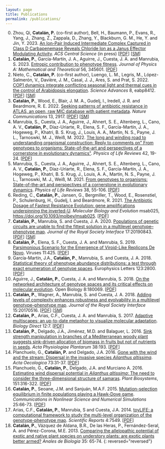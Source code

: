 ```yaml
---
layout: page
title: Publications
permalink: /publications/
---
```


0. Zhou, Qi, **Catalán, P.** (co-first author), Bell, H., Baumann, P., Evans, R., Yang, J., Zhang, Z., Zappala, D., Zhang, Y., Blackburn, G. M., He, Y. and Jin, Y. 2023. [An Ion-Pair Induced Intermediate Complex Captured in Class D Carbapenemase Reveals Chloride Ion as a Janus Effector Modulating Activity](https://pubs.acs.org/doi/10.1021/acscentsci.3c00609). *ACS Central Science* (in press) [[PDF](/papers/zhou2023_oxa48.pdf)] [[SM](/papers/zhou2023_SI.pdf)]
0. **Catalán, P.**, García-Martín, J. A., Aguirre, J., Cuesta, J. A. and Manrubia, S. 2023. [Entropic contribution to phenotype fitness](https://iopscience.iop.org/article/10.1088/1751-8121/ace8d6). *Journal of Physics A: Mathematical and Theoretical* 56, 345601. [[PDF](/papers/catalan2023_entropy_fitness.pdf)]
0. Nieto, C., **Catalán, P.** (co-first author), Luengo, L. M., Legris, M., López-Salmerón, V., Davière, J. M., Casal, J. J., Ares, S. and Prat, S. 2022. [COP1 dynamics integrate conflicting seasonal light and thermal cues in the control of Arabidopsis elongation](https://www.science.org/doi/full/10.1126/sciadv.abp8412). *Science Advances* 8, eabp8412. [[PDF](/papers/nieto2022_cop1.pdf)] [[SM](/papers/nieto2022_SI.pdf)]
0.  **Catalán, P.**, Wood, E., Blair, J. M. A., Gudelj, I., Iredell, J. R. and Beardmore, R. E. 2022. [Seeking patterns of antibiotic resistance in ATLAS, an open, raw MIC database with patient metadata](https://www.nature.com/articles/s41467-022-30635-7). *Nature Communications* 13, 2917. [[PDF](/papers/catalan2022_atlas.pdf)] [[SM]([/papers/catalan2022_SI.pdf](https://static-content.springer.com/esm/art%3A10.1038%2Fs41467-022-30635-7/MediaObjects/41467_2022_30635_MOESM1_ESM.pdf))]
0. Manrubia, S., Cuesta, J. A., Aguirre, J., Ahnert, S. E., Altenberg, L., Cano, A. V., **Catalán, P.**, Díaz-Uriarte, R., Elena, S. F., García-Martín, J. A., Hogeweg, P., Khatri, B. S. Krug, J., Louis, A. A., Martin, N. S., Payne, J. L., Tarnoswki, M. J., Weiß, M. 2022. [The long and winding road to understanding organismal construction: Reply to comments on" From genotypes to organisms: State-of-the-art and perspectives of a cornerstone in evolutionary dynamics"](https://www.sciencedirect.com/science/article/pii/S1571064522000288). *Physics of Life Reviews* 42, 19-24. [[PDF](/papers/manrubia2022_response.pdf)]
0.  Manrubia, S., Cuesta, J. A., Aguirre, J., Ahnert, S. E., Altenberg, L., Cano, A. V., **Catalán, P.**, Díaz-Uriarte, R., Elena, S. F., García-Martín, J. A., Hogeweg, P., Khatri, B. S. Krug, J., Louis, A. A., Martin, N. S., Payne, J. L., Tarnoswki, M. J., Weiß, M. 2021. [From genotypes to organisms: State-of-the-art and perspectives of a cornerstone in evolutionary dynamics](https://www.sciencedirect.com/science/article/pii/S1571064521000300). *Physics of Life Reviews* 38, 55-106. [[PDF](/papers/manrubia2021_perspectives.pdf)]
0.  Reding, C., **Catalán, P.**, Jansen, G., Bergmiller, T., Wood, E., Rosenstiel, P., Schulenburg, H., Gudelj, I. and Beardmore, R. 2021. [The Antibiotic Dosage of Fastest Resistance Evolution: gene amplifications underpinning the inverted-U](https://academic.oup.com/mbe/advance-article/doi/10.1093/molbev/msab025/6161781). *Molecular Biology and Evolution* msab025, https://doi.org/10.1093/molbev/msab025. [[PDF](/papers/reding2021_invertedU.pdf)]
0. **Catalán, P.**, Manrubia, S. and Cuesta, J. A. 2020. [Populations of genetic circuits are unable to find the fittest solution in a multilevel genotype–phenotype map](https://royalsocietypublishing.org/doi/10.1098/rsif.2019.0843). *Journal of the Royal Society Interface* 17:20190843. [[PDF](/papers/catalan2020_patterns.pdf)] [[SM](/papers/catalan2020_patterns_Supp.pdf)]
0. **Catalán, P.**, Elena, S. F., Cuesta,  J. A. and  Manrubia, S. 2019. [Parsimonious Scenario for the
  Emergence of Viroid-Like Replicons De Novo](https://www.mdpi.com/1999-4915/11/5/425/htm). Viruses
    11:425. [[PDF](/papers/catalan2019_parsimonius_emergence_viroids.pdf)]
0. García-Martín, J.A., **Catalán, P.**, Manrubia, S. and Cuesta, J. A. 2018. [Statistical theory of phenotype abundance distributions: a test through exact enumeration of genotype spaces](http://iopscience.iop.org/article/10.1209/0295-5075/123/28001). Europhysics Letters 123:2800. [[PDF](/papers/garciamartin2018_statistical_theory_phenotype_abundance.pdf)]
0. Aguirre, J., **Catalán, P.**, Cuesta, J. A. and Manrubia, S. 2018. [On the networked architecture of genotype spaces and its critical effects on molecular evolution](http://rsob.royalsocietypublishing.org/content/8/7/180069). Open Biology 8:180069. [[PDF](/papers/aguirre2018_networked_structure.pdf)]
0. **Catalán, P.**, Wagner, A., Manrubia, S. and Cuesta, J. A. 2018. [Adding levels of complexity enhances robustness and evolvability in a multilevel genotype–phenotype map](http://rsif.royalsocietypublishing.org/content/15/138/20170516). *Journal of the Royal Society Interface* 15:20170516. [[PDF](/papers/catalan2018_toyLIFE_complexity.pdf)] [[SM](/papers/catalan2018_toyLIFE_complexity_SM.pdf)]
0. **Catalán, P.**, Arias, C.F., Cuesta, J. A. and Manrubia, S. 2017. [Adaptive multiscapes: an up-to-date metaphor to visualize molecular adaptation](http://biologydirect.biomedcentral.com/articles/10.1186/s13062-017-0178-1). *Biology Direct* 12:7. [[PDF](/papers/catalan2017_adaptive_multiscapes.pdf)]
0. **Catalán, P.**, Delgado, J.A., Jiménez, M.D. and Balaguer, L. 2016. [Sink strength manipulation in branches of a Mediterranean woody plant suggests sink-driven allocation of biomass in fruits but not of nutrients in seeds](http://link.springer.com/article/10.1007/s11738-016-2220-9). *Acta Physiologiae Plantarum* 38:193. [[PDF](/papers/catalan2016_sink_strength.pdf)]
0.  Planchuelo, G., **Catalán, P.** and Delgado, J.A. 2016. [Gone with the wind and the stream: Dispersal in the invasive species
*Ailanthus altissima*](http://www.sciencedirect.com/science/article/pii/S1146609X16300443). *Acta Oecologica* 73:31-37. [[PDF](/papers/planchuelo2016_gone_with_the_wind.pdf)]
0.  Planchuelo, G., **Catalán, P.**, Delgado, J.A. and Murciano A. 2016. [Estimating wind dispersal potential in *Ailanthus altissima*: The need to consider the three-dimensional structure of samaras](http://www.tandfonline.com/doi/full/10.1080/11263504.2016.1174170). *Plant Biosystems*, 151:316-322. [[PDF](/papers/planchuelo2016_estimating_wind_dispersal_potential.pdf)]
0. **Catalán, P.**, Seoane, J.M. and Sanjuán, M.A.F. 2015. [Mutation-selection equilibrium in finite populations playing a Hawk-Dove game](http://www.sciencedirect.com/science/article/pii/S1007570415000246). *Communications  in  Nonlinear  Science  and  Numerical Simulations* 25:66-73. [[PDF](/papers/catalan2015_hawk_dove.pdf)]
0.  Arias, C.F., **Catalán, P.**, Manrubia, S and Cuesta, J.A. 2014. [toyLIFE: a computational framework to study the multi-level organization of the genotype-phenotype map](http://www.nature.com/articles/srep07549). *Scientific  Reports* 4:7549. [[PDF](/papers/arias2014_toylife.pdf)]
0. **Catalán, P.**,  Vázquez  de  Aldana,  B.R.,  De  las  Heras,  P.,  Fernández-Seral,  A.  and  Pérez-Corona, M.E. 2013. [Comparing  the  allelopathic  potential  of  exotic  and  native  plant  species  on  understory plants:  are exotic plants better armed?](https://www.um.es/analesdebiologia/numeros/35/PDF/35_2013_10.pdf) *Anales de Biología* 35:  65-74.
{: reversed="reversed"}
